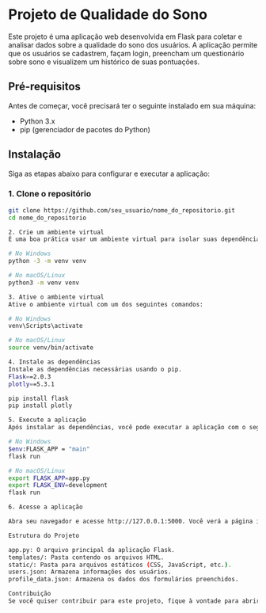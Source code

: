 # Projeto de Qualidade do Sono

Este projeto é uma aplicação web desenvolvida em Flask para coletar e analisar dados sobre a qualidade do sono dos usuários. A aplicação permite que os usuários se cadastrem, façam login, preencham um questionário sobre sono e visualizem um histórico de suas pontuações.

## Pré-requisitos

Antes de começar, você precisará ter o seguinte instalado em sua máquina:

- Python 3.x
- pip (gerenciador de pacotes do Python)

## Instalação

Siga as etapas abaixo para configurar e executar a aplicação:

### 1. Clone o repositório

```bash
git clone https://github.com/seu_usuario/nome_do_repositorio.git
cd nome_do_repositorio

2. Crie um ambiente virtual
É uma boa prática usar um ambiente virtual para isolar suas dependências. Para criar um ambiente virtual, execute os seguintes comandos:

# No Windows
python -3 -m venv venv

# No macOS/Linux
python3 -m venv venv

3. Ative o ambiente virtual
Ative o ambiente virtual com um dos seguintes comandos:

# No Windows
venv\Scripts\activate

# No macOS/Linux
source venv/bin/activate

4. Instale as dependências
Instale as dependências necessárias usando o pip.
Flask==2.0.3
plotly==5.3.1

pip install flask
pip install plotly

5. Execute a aplicação
Após instalar as dependências, você pode executar a aplicação com o seguinte comando:

# No Windows
$env:FLASK_APP = "main"
flask run

# No macOS/Linux
export FLASK_APP=app.py
export FLASK_ENV=development
flask run

6. Acesse a aplicação

Abra seu navegador e acesse http://127.0.0.1:5000. Você verá a página inicial da aplicação. 

Estrutura do Projeto

app.py: O arquivo principal da aplicação Flask.
templates/: Pasta contendo os arquivos HTML.
static/: Pasta para arquivos estáticos (CSS, JavaScript, etc.).
users.json: Armazena informações dos usuários.
profile_data.json: Armazena os dados dos formulários preenchidos.

Contribuição
Se você quiser contribuir para este projeto, fique à vontade para abrir um problema (issue) ou fazer um pull request.
